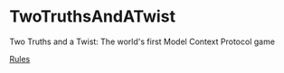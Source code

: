 # TwoTruthsAndATwist
Two Truths and a Twist: The world's first Model Context Protocol game

[Rules](./rules.md)
